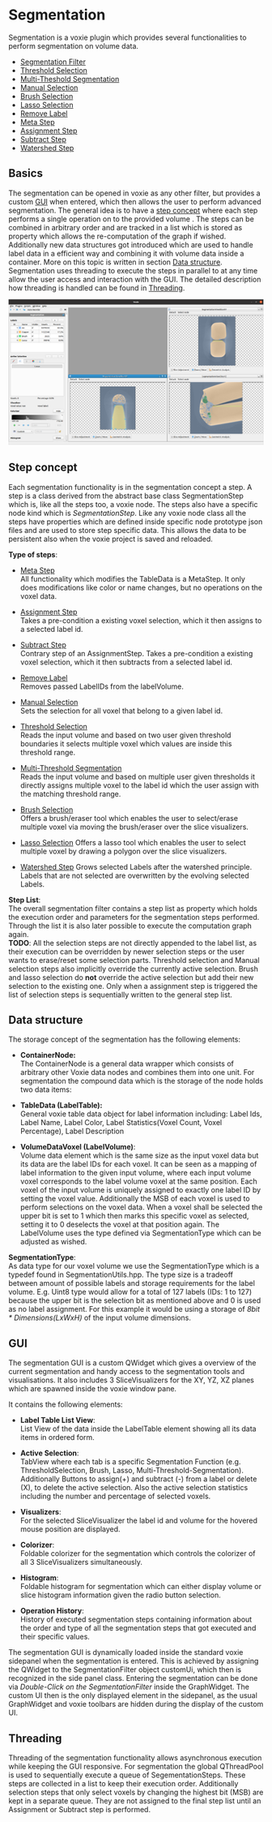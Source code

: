 
# Segmentation
Segmentation is a voxie plugin which provides several functionalities to perform segmentation on volume data.

- [Segmentation Filter](voxie:///help/prototype/de.uni_stuttgart.Voxie.Filter.SegmentationStep)
- [Threshold Selection](voxie:///help/prototype/de.uni_stuttgart.Voxie.SegmentationStep.ThresholdSelectionStep)
- [Multi-Theshold Segmentation](voxie:///help/prototype/de.uni_stuttgart.Voxie.SegmentationStep.MultiThresholdStep)
- [Manual Selection](voxie:///help/prototype/de.uni_stuttgart.Voxie.SegmentationStep.ManualSelectionStep)
- [Brush Selection](voxie:///help/prototype/de.uni_stuttgart.Voxie.SegmentationStep.BrushSelectionStep)
- [Lasso Selection](voxie:///help/prototype/de.uni_stuttgart.Voxie.SegmentationStep.LassoSelectionStep)
- [Remove Label](voxie:///help/prototype/de.uni_stuttgart.Voxie.SegmentationStep.RemoveLabelStep)
- [Meta Step](voxie:///help/prototype/de.uni_stuttgart.Voxie.SegmentationStep.MetaStep)
- [Assignment Step](voxie:///help/prototype/de.uni_stuttgart.Voxie.SegmentationStep.AssignmentStep)
- [Subtract Step](voxie:///help/prototype/de.uni_stuttgart.Voxie.SegmentationStep.SubtractStep)
- [Watershed Step](voxie:///help/prototype/de.uni_stuttgart.Voxie.SegmentationStep.ExtSegmentationStepWatershed)


## Basics

The segmentation can be opened in voxie as any other filter, but provides a custom [GUI](#gui) when entered, which then allows the user to perform advanced segmentation. The general idea is to have a [step concept](#step-concept) where each step performs a single operation on to the provided volume .
The steps can be combined in arbitrary order and are tracked in a list which is stored as property which allows the re-computation of the graph if wished. 
Additionally new data structures got introduced which are used to handle label data in a efficient way and combining it with volume data inside a container. More on this topic is written in section [Data structure](#data-structure).
Segmentation uses threading to execute the steps in parallel to at any time allow the user access and interaction with the GUI. The detailed description how threading is handled can be found in [Threading](#threading).


![fullwidth](images/segmentation/segmentation_overview.png)

## Step concept
Each segmentation functionality is in the segmentation concept a step. A step is a class derived from the abstract base class SegmentationStep which is, like all the steps too, a voxie node. The steps also have a specific node kind which is *SegmentationStep*. 
Like any voxie node class all the steps have properties which are defined inside specific node prototype json files and are used to store step specific data. This allows the data to be persistent also when the voxie project is saved and reloaded.

**Type of steps**:
- [Meta Step](voxie:///help/prototype/de.uni_stuttgart.Voxie.SegmentationStep.MetaStep) \
  All functionality which modifies the TableData is a MetaStep. It only does modifications like color or name changes, but no operations on the voxel data.
- [Assignment Step](voxie:///help/prototype/de.uni_stuttgart.Voxie.SegmentationStep.AssignmentStep) \
  Takes a pre-condition a existing voxel selection, which it then assigns to a selected label id.
- [Subtract Step](voxie:///help/prototype/de.uni_stuttgart.Voxie.SegmentationStep.SubtractStep) \
    Contrary step of an AssignmentStep. Takes a pre-condition a existing voxel selection, which it then subtracts from a selected label id.

- [Remove Label](voxie:///help/prototype/de.uni_stuttgart.Voxie.SegmentationStep.RemoveLabelStep) \
  Removes passed LabelIDs from the labelVolume.


- [Manual Selection](voxie:///help/prototype/de.uni_stuttgart.Voxie.SegmentationStep.ManualSelectionStep) \
  Sets the selection for all voxel that belong to a given label id.

- [Threshold Selection](voxie:///help/prototype/de.uni_stuttgart.Voxie.SegmentationStep.ThresholdSelectionStep) \
    Reads the input volume and based on two user given threshold boundaries it selects multiple voxel which values are inside this threshold range.
- [Multi-Threshold Segmentation](voxie:///help/prototype/de.uni_stuttgart.Voxie.SegmentationStep.MultiThresholdStep) \
  Reads the input volume and based on multiple user given thresholds it directly assigns multiple voxel to the label id which the user assign with the matching threshold range.

- [Brush Selection](voxie:///help/prototype/de.uni_stuttgart.Voxie.SegmentationStep.BrushSelectionStep) \
  Offers a brush/eraser tool which enables the user to select/erase multiple voxel via moving the brush/eraser over the slice visualizers. 
  
- [Lasso Selection](voxie:///help/prototype/de.uni_stuttgart.Voxie.SegmentationStep.LassoSelectionStep)
    Offers a lasso tool which enables the user to select multiple voxel by drawing a polygon over the slice visualizers.

- [Watershed Step](voxie:///help/prototype/de.uni_stuttgart.Voxie.SegmentationStep.ExtSegmentationStepWatershed)
  Grows selected Labels after the watershed principle. Labels that are not selected are overwritten by the evolving selected Labels. 


**Step List**:\
 The overall segmentation filter contains a step list as property which holds the execution order and parameters for the segmentation steps performed. Through the list it is also later possible to execute the computation graph again.\
 **TODO**:
 All the selection steps are not directly appended to the label list, as their execution can be overridden by newer selection steps or the user wants to erase/reset some selection parts. Threshold selection and Manual selection steps also implicitly override the currently active selection. Brush and lasso selection do **not** override the active selection but add their new selection to the existing one.
Only when a assignment step is triggered the list of selection steps is sequentially written to the general step list.


## Data structure
The storage concept of the segmentation has the following elements:

  - **ContainerNode:** \
  The ContainerNode is a general data wrapper which consists of arbitrary other Voxie data nodes and combines them into one unit.
  For segmentation the compound data which is the storage of the node holds two data items:

  - **TableData (LabelTable):** \
  General voxie table data object for label information including: Label Ids, Label Name, Label Color, Label Statistics(Voxel Count, Voxel Percentage), Label Description

  - **VolumeDataVoxel (LabelVolume)**: \
  Volume data element which is the same size as the input voxel data but its data are the label IDs for each voxel. It can be seen as a mapping of label information to the given input volume, where each input volume voxel corresponds to the label volume voxel at the same position. Each voxel of the input volume is uniquely assigned to exactly one label ID by setting the voxel value. Additionally the MSB of each voxel is used to perform selections on the voxel data. When a voxel shall be selected the upper bit is set to 1 which then marks this specific voxel as selected, setting it to 0 deselects the voxel at that position again. The LabelVolume uses the type defined via SegmentationType which can be adjusted as wished.

**SegmentationType**: \
As data type for our voxel volume we use the SegmentationType which is a typedef found in SegmentationUtils.hpp. 
The type size is a tradeoff between amount of possible labels and storage requirements for the label volume. E.g. Uint8 type would allow for a total of 127 labels (IDs: 1 to 127) because the upper bit is the selection bit as mentioned above and 0 is used as no label assignment. For this example it would be using a storage of *8bit * Dimensions(LxWxH)* of the input volume dimensions.

## GUI
The segmentation GUI is a custom QWidget which gives a overview of the current segmentation and handy access to the segmentation tools and visualisations. It also includes 3 SliceVisualizers for the XY, YZ, XZ planes which are spawned inside the voxie window pane.

It contains the following elements:
- **Label Table List View**:\
  List View of the data inside the LabelTable element showing all its data items in ordered form.
  
- **Active Selection**:\
  TabView where each tab is a specific Segmentation Function (e.g. ThresholdSelection, Brush, Lasso, Multi-Threshold-Segmentation).
  Additionally Buttons to  assign(+) and subtract (-) from a label or delete (X), to delete the active selection. Also the active selection statistics including the number and percentage of selected voxels.

- **Visualizers**: \
   For the selected SliceVisualizer the label id and volume for the hovered mouse position are displayed.

- **Colorizer**: \
  Foldable colorizer for the segmentation which controls the colorizer of all 3 SliceVisualizers simultaneously.

- **Histogram**: \
  Foldable histogram for segmentation which can either display volume or slice histogram information given the radio button selection.
  
- **Operation History**: \
  History of executed segmentation steps containing information about the order and type of all the segmentation steps that got executed and their specific values.

The segmentation GUI is dynamically loaded inside the standard voxie sidepanel when the segmentation is entered. This is achieved by assigning the QWidget to the SegmentationFilter object customUi, which then is recognized in the side panel class. Entering the segmentation can be done via *Double-Click on the SegmentationFilter* inside the GraphWidget. The custom UI then is the only displayed element in the sidepanel, as the usual GraphWidget and voxie toolbars are hidden during the display of the custom UI.


## Threading
Threading of the segmentation functionality allows asynchronous execution while keeping the GUI responsive. For segmentation the global QThreadPool is used to sequentially execute a queue of SegementationSteps. 
These steps are collected in a list to keep their execution order.
Additionally selection steps that only select voxels by changing the highest bit (MSB) are kept in a separate queue.
They are not assigned to the final step list until an Assignment or Subtract step is performed.
